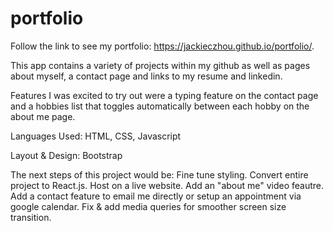 # portfolio

Follow the link to see my portfolio: https://jackieczhou.github.io/portfolio/.

This app contains a variety of projects within my github as well as pages about myself, a contact page and links to my resume and linkedin.

Features I was excited to try out were a typing feature on the contact page and a hobbies list that toggles automatically between each hobby on the about me page.

Languages Used: HTML, CSS, Javascript

Layout & Design: Bootstrap

The next steps of this project would be: Fine tune styling. Convert entire project to React.js. Host on a live website. Add an "about me" video feautre. Add a contact feature to email me directly or setup an appointment via google calendar. Fix & add media queries for smoother screen size transition.

